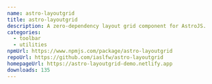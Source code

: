 ```yaml
---
name: astro-layoutgrid
title: astro-layoutgrid
description: A zero-dependency layout grid component for AstroJS.
categories:
  - toolbar
  - utilities
npmUrl: https://www.npmjs.com/package/astro-layoutgrid
repoUrl: https://github.com/iaslfw/astro-layoutgrid
homepageUrl: https://astro-layoutgrid-demo.netlify.app
downloads: 135
---
```

